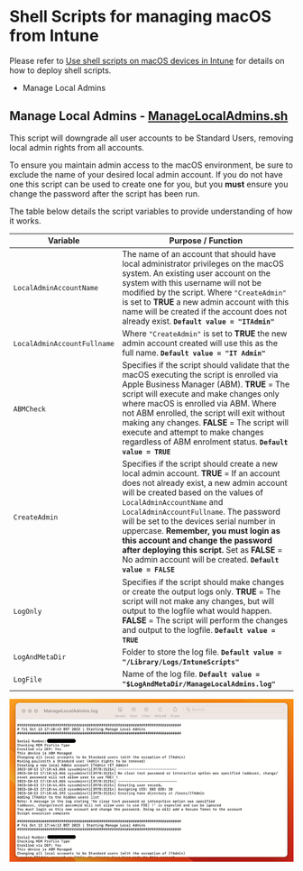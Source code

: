 
# Shell Scripts for managing macOS from Intune

Please refer to [Use shell scripts on macOS devices in Intune](https://learn.microsoft.com/en-us/mem/intune/apps/macos-shell-scripts) for details on how to deploy shell scripts.

- Manage Local Admins

## Manage Local Admins - [ManageLocalAdmins.sh](/Scripts/macOS/ManageLocalAdmins.sh)

This script will downgrade all user accounts to be Standard Users, removing local admin rights from all accounts.

To ensure you maintain admin access to the macOS environment, be sure to exclude the name of your desired local admin account. If you do not have one this script can be used to create one for you, but you **must** ensure you change the password after the script has been run.

The table below details the script variables to provide understanding of how it works.

| Variable                    | Purpose / Function |
|-----------------------------|--------------------|
| `LocalAdminAccountName`     |  The name of an account that should have local administrator privileges on the macOS system. An existing user account on the system with this username will not be modified by the script. Where `"CreateAdmin"` is set to **TRUE** a new admin account with this name will be created if the account does not already exist. **`Default value = "ITAdmin"`** |
| `LocalAdminAccountFullname` | Where `"CreateAdmin"` is set to **TRUE** the new admin account created will use this as the full name. **`Default value = "IT Admin"`** |
| `ABMCheck`                  | Specifies if the script should validate that the macOS executing the script is enrolled via Apple Business Manager (ABM). **TRUE** = The script will execute and make changes only where macOS is enrolled via ABM.  Where not ABM enrolled, the script will exit without making any changes. **FALSE** = The script will execute and attempt to make changes regardless of ABM enrolment status. **`Default value = TRUE`** |
| `CreateAdmin`               | Specifies if the script should create a new local admin account. **TRUE** = If an account does not already exist, a new admin account will be created based on the values of `LocalAdminAccountName` and `LocalAdminAccountFullname`. The password will be set to the devices serial number in uppercase. **Remember, you must login as this account and change the password after deploying this script.** Set as **FALSE** = No admin account will be created. **`Default value = FALSE`** |
| `LogOnly`                   | Specifies if the script should make changes or create the output logs only. **TRUE** = The script will not make any changes, but will output to the logfile what would happen. **FALSE** = The script will perform the changes and output to the logfile. **`Default value = TRUE`** |
| `LogAndMetaDir`             | Folder to store the log file. **`Default value = "/Library/Logs/IntuneScripts"`** |
| `LogFile`                   | Name of the log file. **`Default value = "$LogAndMetaDir/ManageLocalAdmins.log"`** |


![Example log output where the script is being executed and a local admin account is being created](/Scripts/Assets/ManageLocalAdmins/LogOutput1.png)
